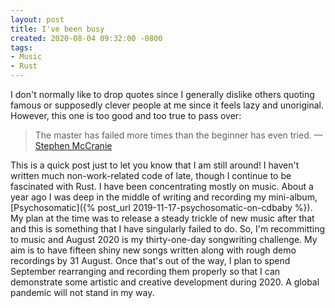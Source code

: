 ```yaml
---
layout: post
title: I've been busy
created: 2020-08-04 09:32:00 -0800
tags:
- Music
- Rust
---
```

I don't normally like to drop quotes since I generally dislike others quoting famous or supposedly clever people at me since it feels lazy and unoriginal. However, this one is too good and too true to pass over:

> The master has failed more times than the beginner has even tried.
> &mdash;[Stephen McCranie][stephen-mccranie]

This is a quick post just to let you know that I am still around! I haven't written much non-work-related code of late, though I continue to be fascinated with Rust. I have been concentrating mostly on music. About a year ago I was deep in the middle of writing and recording my mini-album, [Psychosomatic]({% post_url 2019-11-17-psychosomatic-on-cdbaby %}). My plan at the time was to release a steady trickle of new music after that and this is something that I have singularly failed to do. So, I'm recommitting to music and August 2020 is my thirty-one-day songwriting challenge. My aim is to have fifteen shiny new songs written along with rough demo recordings by 31 August. Once that's out of the way, I plan to spend September rearranging and recording them properly so that I can demonstrate some artistic and creative development during 2020. A global pandemic will not stand in my way.

[stephen-mccranie]: https://stephenmccranie.com/
